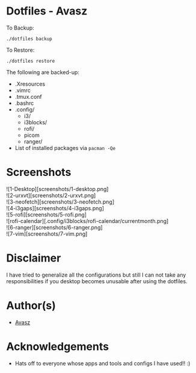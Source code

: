# Dotfiles - Avasz

To Backup:
```
./dotfiles backup
```

To Restore:
```
./dotfiles restore
```
The following are backed-up:
- .Xresources
- .vimrc
- .tmux.conf
- .bashrc
- .config/
	- i3/
	- i3blocks/
	- rofi/
	- picom
	- ranger/
- List of installed packages via `pacman -Qe`

# Screenshots

![1-Desktop][screenshots/1-desktop.png]  
![2-urxvt][screenshots/2-urxvt.png]  
![3-neofetch][screenshots/3-neofetch.png]  
![4-i3gaps][screenshots/4-i3gaps.png]  
![5-rofi][screenshots/5-rofi.png]  
![rofi-calendar][.config/i3blocks/rofi-calendar/currentmonth.png]  
![6-ranger][screenshots/6-ranger.png]  
![7-vim][screenshots/7-vim.png]  


# Disclaimer

I have tried to generalize all the configurations but still I can not take any responsibilities if you desktop becomes unusable after using the dotfiles.

# Author(s)
- [Avasz](https://github.com/avasz)

# Acknowledgements
- Hats off to everyone whose apps and tools and configs I have used!! :)
